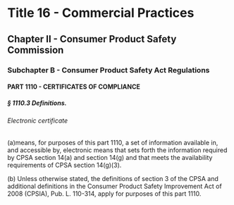 
# Title 16 - Commercial Practices
## Chapter II - Consumer Product Safety Commission
### Subchapter B - Consumer Product Safety Act Regulations
#### PART 1110 - CERTIFICATES OF COMPLIANCE
##### § 1110.3 Definitions.
###### Electronic certificate

(a)means, for purposes of this part 1110, a set of information available in, and accessible by, electronic means that sets forth the information required by CPSA section 14(a) and section 14(g) and that meets the availability requirements of CPSA section 14(g)(3).

(b) Unless otherwise stated, the definitions of section 3 of the CPSA and additional definitions in the Consumer Product Safety Improvement Act of 2008 (CPSIA), Pub. L. 110-314, apply for purposes of this part 1110.
